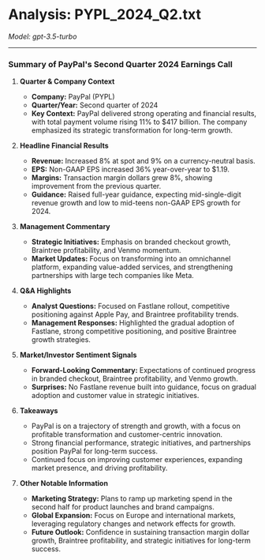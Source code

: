 # Analysis: PYPL_2024_Q2.txt

*Model: gpt-3.5-turbo*

---

### Summary of PayPal's Second Quarter 2024 Earnings Call

1. **Quarter & Company Context**
   - **Company:** PayPal (PYPL)
   - **Quarter/Year:** Second quarter of 2024
   - **Key Context:** PayPal delivered strong operating and financial results, with total payment volume rising 11% to $417 billion. The company emphasized its strategic transformation for long-term growth.

2. **Headline Financial Results**
   - **Revenue:** Increased 8% at spot and 9% on a currency-neutral basis.
   - **EPS:** Non-GAAP EPS increased 36% year-over-year to $1.19.
   - **Margins:** Transaction margin dollars grew 8%, showing improvement from the previous quarter.
   - **Guidance:** Raised full-year guidance, expecting mid-single-digit revenue growth and low to mid-teens non-GAAP EPS growth for 2024.

3. **Management Commentary**
   - **Strategic Initiatives:** Emphasis on branded checkout growth, Braintree profitability, and Venmo momentum.
   - **Market Updates:** Focus on transforming into an omnichannel platform, expanding value-added services, and strengthening partnerships with large tech companies like Meta.

4. **Q&A Highlights**
   - **Analyst Questions:** Focused on Fastlane rollout, competitive positioning against Apple Pay, and Braintree profitability trends.
   - **Management Responses:** Highlighted the gradual adoption of Fastlane, strong competitive positioning, and positive Braintree growth strategies.

5. **Market/Investor Sentiment Signals**
   - **Forward-Looking Commentary:** Expectations of continued progress in branded checkout, Braintree profitability, and Venmo growth.
   - **Surprises:** No Fastlane revenue built into guidance, focus on gradual adoption and customer value in strategic initiatives.

6. **Takeaways**
   - PayPal is on a trajectory of strength and growth, with a focus on profitable transformation and customer-centric innovation.
   - Strong financial performance, strategic initiatives, and partnerships position PayPal for long-term success.
   - Continued focus on improving customer experiences, expanding market presence, and driving profitability.

7. **Other Notable Information**
   - **Marketing Strategy:** Plans to ramp up marketing spend in the second half for product launches and brand campaigns.
   - **Global Expansion:** Focus on Europe and international markets, leveraging regulatory changes and network effects for growth.
   - **Future Outlook:** Confidence in sustaining transaction margin dollar growth, Braintree profitability, and strategic initiatives for long-term success.